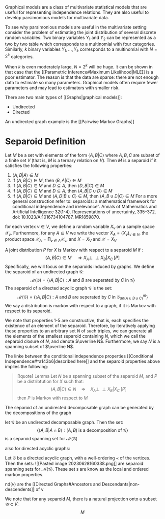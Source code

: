 Graphical models are a class of multivariate statistical models that are useful for representing independence relations. They are also useful to develop parsimonious models for multivariate data.

To see why parsimonious models are useful in the multivariate setting consider the problem of estimating the joint distribution of several discrete random variables. Two binary variables $Y_1$ and $Y_2$ can be represented as a two by two table which corresponds to a multinomial with four categories. Similarly, $k$ binary variables $Y_1,...,Y_k$ corresponds to a multinomial with $N=2^k$ categories.

When $k$ is even moderately large, $N=2^k$ will be huge. It can be shown in that case that the [[Parametric Inference#Maximum Likelihood|MLE]] is a poor estimator. The reason is that the data are sparse: there are not enough data to estimate so many parameters. Graphical models often require fewer parameters and may lead to estimators with smaller risk. 

There are two main types of [[Graphs|graphical models]]: 
- Undirected 
- Directed

An undirected graph example is the [[Pairwise Markov Graphs]]

# Separoid Definition

Let $M$ be a set with elements of the form $\langle A,B|C\rangle$ where $A,B,C$ are subset of a finite set $V$ (that is, $M$ is a ternary relation on $V$). Then $M$ is a separoid if it satisfies the following properties:
1. $\langle A,B|A\rangle \in M$
2. If $\langle A,B|C\rangle\in M$, then $\langle B, A|C\rangle \in M$ 
3. If $\langle A,B|C\rangle\in M$ and $D\subseteq A$, then $\langle D,B|C\rangle\in M$
4. If $\langle A,B|C\rangle\in M$ and $D\subseteq A$, then $\langle A,B|C\cup D\rangle\in M$
5. If $\langle A, B|C\rangle\in M$ and $\langle A,D|B\cup C\rangle\in M$, then $\langle A, B\cup D|C\rangle\in M$ 
For a more general construction refer to: 
	separoids: a mathematical framework for conditional independence and irrelevance”. Annals of Mathematics and Artificial Intelligence 32(1-4). Representations of uncertainty, 335–372. doi:
	10.1023/A:1016734104787. MR1859870.

for each vertex $v\in V$, we define a random variable $X_v$ on a sample space $\mathcal X_v$. Furthermore, for any $A\subseteq V$ we write the vector $X_A=(X_v)_{v\in V}$, the product space $\mathcal X_A=\prod_{v\in A}\mathcal X_v$, and $X=X_V$ and $\mathcal X=X_V$ 

A joint distribution $P$ for $X$ is Markov with respect to a separoid $M$ if :
 $$\langle A, B|C\rangle\in M\quad\Rightarrow X_A\perp\!\!\!\perp X_B|X_C\;[P]$$
Specifically, we will focus on the separoids induced  by graphs. We define the separoid of an undirected graph $\mathcal G$:
 $$\mathcal M(\mathcal G)=\{\langle A,B|C\rangle:\text{$A$ and $B$ are seperated by $C$ in $\mathcal G$}\}$$The separoid of a directed acyclic graph $\mathcal G$ is the set:
 $$\mathcal M(\mathcal G)=\{\langle A,B|C\rangle:\text{$A$ and $B$ are seperated by $C$ in $\mathcal G^m_{an(A\cup B\cup C)}$}\}$$
We say a distribution is markov with respect to a graph, if it is Markov with respect to its separoid.
 
We note that properties 1-5 are constructive, that is, each specifies the existence of an element of the separoid. Therefore, by iteratively applying these properties to an arbitrary set $N$ of such triples, we can generate all the elements of the smallest separoid containing  $N$, which we call the separoid closure of $N$, and denote $\overline N$. Furthermore, we say $N$ is a spanning subset of $\overline N$.

The linke between the conditional independence properties [[Conditional Independence#^a143b6|described here]] and the separoid properties above implies the following:

> [!quote] Lemma
> Let $N$ be a spanning subset of the separoid $M$, and $P$ be a distribtution for $X$ such that:
> $$\langle A,B|C\rangle \in N\quad\Rightarrow\quad X_A\perp\!\!\!\perp X_B|X_C\;[P]$$
> then $P$ is Markov with respect to $M$

The separoid of an undirected decomposable graph can be generated by the decompositions of the graph

let $\mathcal G$ be an undirected decomposable graph. Then the set:
$$\{\langle A,B|A\cap B\rangle:\text{$(A,B)$ is a decomposition of $\mathcal G$}\}$$
is a separoid spanning set for $\mathcal M(\mathcal G)$

also for directed acyclic graphs:

Let $\mathcal G$ be a directed acyclic graph, with a well-ordering $\prec$ of the vertices. Then the sets:
![[Pasted image 20230628160338.png]]
are separoid spanning sets for $\mathcal M(\mathcal G)$. These set s are know as the local and ordered markov properties.

$\text{nd}(v)$ are the [[Directed Graphs#Ancestors and Descendants|non-descendents]] of v


We note that for any separoid $M$, there is a natural projection onto a subset $\mathcal U \subseteq V$: 
$$M$$